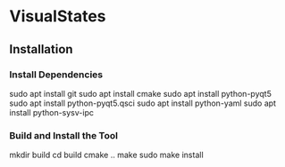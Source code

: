 # VisualStates

## Installation 

### Install Dependencies
sudo apt install git
sudo apt install cmake
sudo apt install python-pyqt5
sudo apt install python-pyqt5.qsci
sudo apt install python-yaml
sudo apt install python-sysv-ipc

### Build and Install the Tool
mkdir build
cd build
cmake ..
make
sudo make install


